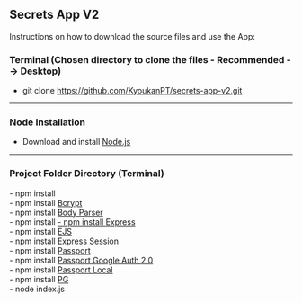 <h2>Secrets App V2</h2>

<p>Instructions on how to download the source files and use the App: </p>

<h3>Terminal (Chosen directory to clone the files - Recommended --> Desktop)</h3>

- git clone https://github.com/KyoukanPT/secrets-app-v2.git

<hr>

<h3>Node Installation</h3>
 
- Download and install <a href="https://nodejs.org/en/download"> Node.js </a> <br>

<hr>

<h3>Project Folder Directory (Terminal)</h3>
- npm install <br>
- npm install <a href="https://www.npmjs.com/package/bcrypt"> Bcrypt </a> <br>
- npm install <a href="https://www.npmjs.com/package/body-parser"> Body Parser </a> <br>
- npm install <a href="https://www.npmjs.com/package/dotenv">
- npm install <a href="https://expressjs.com/en/starter/installing.html"> Express </a> <br>
- npm install <a href="https://ejs.co/"> EJS </a> <br>
- npm install <a href="https://www.npmjs.com/package/express-session"> Express Session </a> <br>
- npm install <a href="https://www.npmjs.com/package/passport"> Passport </a> <br>
- npm install <a href="https://www.npmjs.com/package/passport-google-oauth20"> Passport Google Auth 2.0 </a> <br>
- npm install <a href="https://www.npmjs.com/package/passport-local"> Passport Local </a> <br>
- npm install <a href="https://www.npmjs.com/package/pg" >PG</a> <br>
- node index.js <br>
